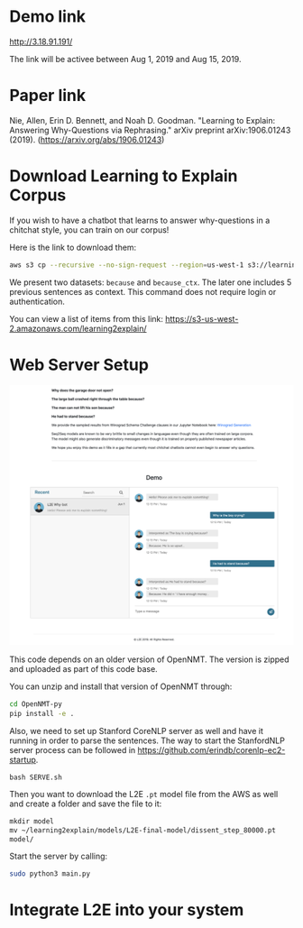 # Demo link

http://3.18.91.191/

The link will be activee between Aug 1, 2019 and Aug 15, 2019.

# Paper link

Nie, Allen, Erin D. Bennett, and Noah D. Goodman. "Learning to Explain: Answering Why-Questions via Rephrasing." arXiv preprint arXiv:1906.01243 (2019). (https://arxiv.org/abs/1906.01243)



# Download Learning to Explain Corpus

If you wish to have a chatbot that learns to answer why-questions in a chitchat style, you can train on our corpus! 

Here is the link to download them:

```bash
aws s3 cp --recursive --no-sign-request --region=us-west-1 s3://learning2explain/ .
```

We present two datasets: `because` and `because_ctx`. The later one includes 5 previous sentences as context. This command does not require login or authentication.

You can view a list of items from this link: https://s3-us-west-2.amazonaws.com/learning2explain/


# Web Server Setup

![Demo Image](https://github.com/windweller/L2EWeb/blob/master/L2EDemoImage.png?raw=true)

This code depends on an older version of OpenNMT. The version is zipped and uploaded as part
of this code base.

You can unzip and install that version of OpenNMT through:

```bash
cd OpenNMT-py
pip install -e .
```

Also, we need to set up Stanford CoreNLP server as well and have it running in order to 
parse the sentences. The way to start the StanfordNLP server process can be followed in https://github.com/erindb/corenlp-ec2-startup.

```
bash SERVE.sh
```

Then you want to download the L2E `.pt` model file from the AWS as well and create a folder and save the file to it:

```
mkdir model
mv ~/learning2explain/models/L2E-final-model/dissent_step_80000.pt model/
```

Start the server by calling:

```bash
sudo python3 main.py
```

# Integrate L2E into your system
